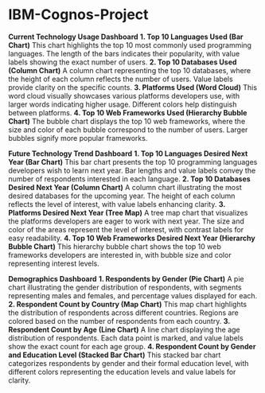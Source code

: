 # IBM-Cognos-Project

**Current Technology Usage Dashboard**
**1. Top 10 Languages Used (Bar Chart)**
This chart highlights the top 10 most commonly used programming languages. The length of the bars indicates their popularity, with value labels showing the exact number of users.
**2. Top 10 Databases Used (Column Chart)**
A column chart representing the top 10 databases, where the height of each column reflects the number of users. Value labels provide clarity on the specific counts.
**3. Platforms Used (Word Cloud)**
This word cloud visually showcases various platforms developers use, with larger words indicating higher usage. Different colors help distinguish between platforms.
**4. Top 10 Web Frameworks Used (Hierarchy Bubble Chart)**
The bubble chart displays the top 10 web frameworks, where the size and color of each bubble correspond to the number of users. Larger bubbles signify more popular frameworks.

**Future Technology Trend Dashboard**
**1. Top 10 Languages Desired Next Year (Bar Chart)**
This bar chart presents the top 10 programming languages developers wish to learn next year. Bar lengths and value labels convey the number of respondents interested in each language.
**2. Top 10 Databases Desired Next Year (Column Chart)**
A column chart illustrating the most desired databases for the upcoming year. The height of each column reflects the level of interest, with value labels enhancing clarity.
**3. Platforms Desired Next Year (Tree Map)**
A tree map chart that visualizes the platforms developers are eager to work with next year. The size and color of the areas represent the level of interest, with contrast labels for easy readability.
**4. Top 10 Web Frameworks Desired Next Year (Hierarchy Bubble Chart)**
This hierarchy bubble chart shows the top 10 web frameworks developers are interested in, with bubble size and color representing interest levels.

**Demographics Dashboard**
**1. Respondents by Gender (Pie Chart)**
A pie chart illustrating the gender distribution of respondents, with segments representing males and females, and percentage values displayed for each.
**2. Respondent Count by Country (Map Chart)**
This map chart highlights the distribution of respondents across different countries. Regions are colored based on the number of respondents from each country.
**3. Respondent Count by Age (Line Chart)**
A line chart displaying the age distribution of respondents. Each data point is marked, and value labels show the exact count for each age group.
**4. Respondent Count by Gender and Education Level (Stacked Bar Chart)**
This stacked bar chart categorizes respondents by gender and their formal education level, with different colors representing the education levels and value labels for clarity.
